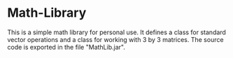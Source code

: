 # Math-Library

This is a simple math library for personal use. It defines a class for standard vector operations and a class for working with 3 by 3 matrices.
The source code is exported in the file "MathLib.jar".
